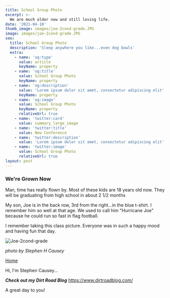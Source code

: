 ```yaml
---
title: School Group Photo
excerpt: >-  
  We are much older now and still loving life.
date: '2021-04-10'
thumb_image: images/joe-2cond-grade.JPG
image: images/joe-2cond-grade.JPG
seo:
  title: School Group Photo
  description: 'Sleep anywhere you like...even dog bowls'
  extra:
    - name: 'og:type'
      value: article
      keyName: property
    - name: 'og:title'
      value: School Group Photo
      keyName: property
    - name: 'og:description'
      value: 'Lorem ipsum dolor sit amet, consectetur adipiscing elit'
      keyName: property
    - name: 'og:image'
      value: School Group Photo
      keyName: property
      relativeUrl: true
    - name: 'twitter:card'
      value: summary_large_image
    - name: 'twitter:title'
      value: New Conference
    - name: 'twitter:description'
      value: 'Lorem ipsum dolor sit amet, consectetur adipiscing elit'
    - name: 'twitter:image'
      value: School Group Photo
      relativeUrl: true
layout: post
---
```


### We're Grown Now

Man, time has really flown by. Most of these kids are 18 years old now. They will be graduating from high school in about 2 1/2 months

My son, Joe is in the back row, 3rd from the right...in the blue t-shirt. I remember him so well at that age. We used to call him "Hurricane Joe" because he could run so fast in flag football.

I remember taking this class picture. Everyone was in such a happy mood and having fun that day.  

![Joe-2cond-grade](/images/joe-2cond-grade.JPG)

<sm>*photo by Stephen H Causey*</sm>

[Home](/)

Hi, I'm Stephen Causey...

***Check out my Dirt Road Blog***
https://www.dirtroadblog.com/

A great day to you!
